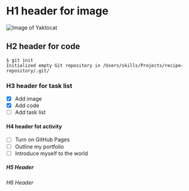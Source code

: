 # H1 header for image
![Image of Yaktocat](https://octodex.github.com/images/yaktocat.png)
## H2 header for code
```
$ git init
Initialized empty Git repository in /Users/skills/Projects/recipe-repository/.git/
```

### H3 header for task list

- [X] Add image
- [X] Add code
- [ ] Add task list

#### H4 header fot activity
- [ ] Turn on GitHub Pages
- [ ] Outline my portfolio
- [ ] Introduce myself to the world

##### H5 Header

######  H6 Header
